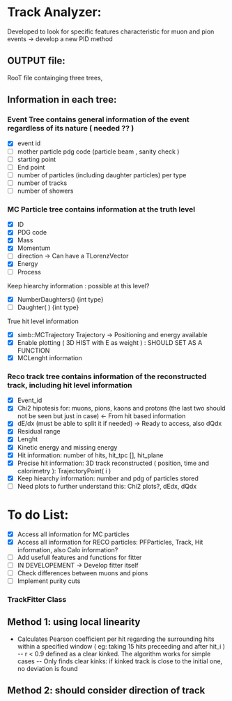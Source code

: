 # Track Analyzer: 

Developed to look for specific features characteristic for muon and pion events -> develop a new PID method

## OUTPUT file: 

RooT file containging three trees,

## Information in each tree: 

### Event Tree contains general information of the event regardless of its nature ( needed ?? )

- [X] event id
- [ ] mother particle pdg code (particle beam , sanity check )
- [ ] starting point
- [ ] End point 
- [ ] number of particles (including daughter particles) per type 
- [ ] number of tracks
- [ ] number of showers 

### MC Particle tree contains information at the truth level
- [X] ID
- [X] PDG code
- [X] Mass
- [X] Momentum 
- [ ] direction -> Can have a TLorenzVector
- [X] Energy 
- [ ] Process

Keep hiearchy information : possible at this level?
- [X] NumberDaughters() {int type}
- [ ] Daughter( ) {int type}

True hit level information
- [X] simb::MCTrajectory Trajectory -> Positioning and energy available
- [X] Enable plotting  ( 3D HIST with E as weight ) : SHOULD SET AS A FUNCTION
- [X] MCLenght information 

### Reco track tree contains information of the reconstructed track, including hit level information
- [X] Event_id
- [X] Chi2 hipotesis for: muons, pions, kaons and protons (the last two should not be seen but just in case) <- From hit based information
- [X] dE/dx (must be able to split it if needed) -> Ready to access, also dQdx
- [X] Residual range
- [X] Lenght 
- [X] Kinetic energy and missing energy 
- [X] Hit information: number of hits, hit_tpc [],  hit_plane
- [X] Precise hit information: 3D track reconstructed ( position, time and calorimetry ): TrajectoryPoint( i )
- [X] Keep hiearchy information: number and pdg of particles stored
- [ ] Need plots to further understand this: Chi2 plots?, dEdx, dQdx
  
 # To do List:
 - [X] Access all information for MC particles
 - [X] Access all information for RECO particles: PFParticles, Track, Hit information, also Calo information?
 - [ ] Add usefull features and functions for fitter 
 - [ ] IN DEVELOPEMENT -> Develop fitter itself
 - [ ] Check differences between muons and pions
 - [ ] Implement purity cuts

### TrackFitter Class

## Method 1: using local linearity
- Calculates Pearson coefficient per hit regarding the surrounding hits within a specified window ( eg: taking 15 hits preceeding and after hit_i )
-- r < 0.9 defined as a clear kinked. The algorithm works for simple cases
-- Only finds clear kinks: if kinked track is close to the initial one, no deviation is found

## Method 2: should consider direction of track 